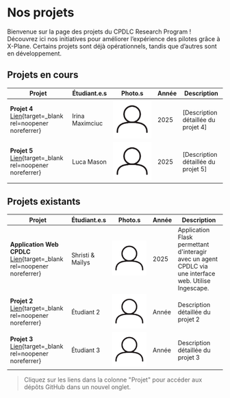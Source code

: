 # Nos projets

Bienvenue sur la page des projets du CPDLC Research Program ! Découvrez ici nos initiatives pour améliorer l’expérience des pilotes grâce à X-Plane. Certains projets sont déjà opérationnels, tandis que d’autres sont en développement.

## Projets en cours

| Projet                                   | Étudiant.e.s     | Photo.s                  | Année | Description                                |
|------------------------------------------|------------------|--------------------------|-------|--------------------------------------------|
| **Projet 4**<br/>[Lien](https://github.com/UXFlight/cpdlc-comms){target=_blank rel=noopener noreferrer} | Irina Maximciuc   | ![Photo](img/user.png) | 2025  | [Description détaillée du projet 4]        |
| **Projet 5**<br/>[Lien](https://github.com/UXFlight/HVS-2022){target=_blank rel=noopener noreferrer} | Luca Mason       | ![Photo](img/user.png) | 2025  | [Description détaillée du projet 5]        |

## Projets existants

| Projet                                                        | Étudiant.e.s         | Photo.s                  | Année | Description                                                                                                  |
|---------------------------------------------------------------|----------------------|--------------------------|-------|--------------------------------------------------------------------------------------------------------------|
| **Application Web CPDLC**<br/>[Lien](https://github.com/UXFlight/cpdlc-flask-app){target=_blank rel=noopener noreferrer} | Shristi & Maïlys | ![Photo](img/user.png) | 2025  | Application Flask permettant d'interagir avec un agent CPDLC via une interface web. Utilise Ingescape.       |
| **Projet 2**<br/>[Lien](URL){target=_blank rel=noopener noreferrer}                  | Étudiant 2       | ![Photo](img/user.png) | Année | Description détaillée du projet 2                                                                            |
| **Projet 3**<br/>[Lien](URL){target=_blank rel=noopener noreferrer}                  | Étudiant 3       | ![Photo](img/user.png) | Année | Description détaillée du projet 3                                                                            |

> Cliquez sur les liens dans la colonne "Projet" pour accéder aux dépôts GitHub dans un nouvel onglet.